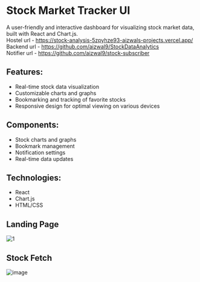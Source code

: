 # Stock Market Tracker UI
A user-friendly and interactive dashboard for visualizing stock market data, built with React and Chart.js.\
Hostel url - https://stock-analysis-5zpyhze93-aizwals-projects.vercel.app/ \
Backend url - https://github.com/aizwal9/StockDataAnalytics \
Notifier url - https://github.com/aizwal9/stock-subscriber
## Features:
- Real-time stock data visualization
- Customizable charts and graphs
- Bookmarking and tracking of favorite stocks
- Responsive design for optimal viewing on various devices
## Components:
- Stock charts and graphs
- Bookmark management
- Notification settings
- Real-time data updates
## Technologies:
- React
- Chart.js
- HTML/CSS

## Landing Page
![1](https://github.com/user-attachments/assets/f0ca4b31-ebab-4184-8d5b-a47863acfb80)

## Stock Fetch
![image](https://github.com/user-attachments/assets/07aad614-22ff-4645-a777-7fa7fe47ef8f)

